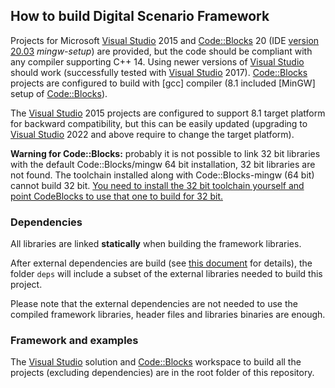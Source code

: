 ## How to build Digital Scenario Framework ##

Projects for Microsoft [Visual Studio] 2015 and [Code::Blocks] 20 (IDE [version 20.03](https://sourceforge.net/projects/codeblocks/files/Binaries/20.03/Windows/) *mingw-setup*) are provided, but the code should be compliant with any compiler supporting C++ 14.
Using newer versions of [Visual Studio] should work (successfully tested with [Visual Studio] 2017).
[Code::Blocks] projects are configured to build with [gcc] compiler (8.1 included [MinGW] setup of [Code::Blocks]).

The [Visual Studio] 2015 projects are configured to support 8.1 target platform for backward compatibility, but this can be easily updated (upgrading to [Visual Studio] 2022 and above require to change the target platform).

**Warning for Code::Blocks:** probably it is not possible to link 32 bit libraries with the default Code::Blocks/mingw 64 bit installation, 32 bit libraries are not found.
The toolchain installed along with Code::Blocks-mingw (64 bit) cannot build 32 bit.
[You need to install the 32 bit toolchain yourself and point CodeBlocks to use that one to build for 32 bit.](https://forums.codeblocks.org/index.php/topic,23817.msg162483.html#msg162483)


### Dependencies

All libraries are linked **statically** when building the framework libraries.

After external dependencies are build (see [this document](./DEPENDENCIES.md) for details), the folder `deps` will include a subset of the external libraries needed to build this project.

Please note that the external dependencies are not needed to use the compiled framework libraries, header files and libraries binaries are enough.

### Framework and examples

The [Visual Studio] solution and [Code::Blocks] workspace to build all the projects (excluding dependencies) are in the root folder of this repository.


[Visual Studio]: https://visualstudio.microsoft.com/
[Code::Blocks]: https://www.codeblocks.org/
